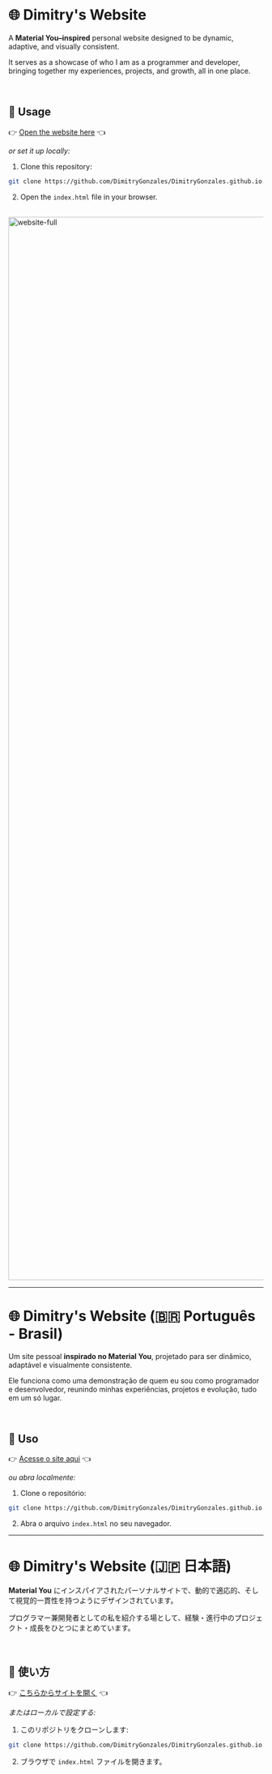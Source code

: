 # 🌐 Dimitry's Website

A **Material You–inspired** personal website designed to be dynamic, adaptive, and visually consistent.

It serves as a showcase of who I am as a programmer and developer, bringing together my experiences, projects, and growth, all in one place.

<br>

## 🚀 Usage

👉 [Open the website here](https://DimitryGonzales.github.io) 👈

*or set it up locally:*

1. Clone this repository:

```bash
git clone https://github.com/DimitryGonzales/DimitryGonzales.github.io.git
```

2. Open the `index.html` file in your browser.

<br>

<img width="1920" height="2099" alt="website-full" src="https://github.com/user-attachments/assets/cafd4b4c-5923-4bdc-bc40-6d6517f0890d" />

---

# 🌐 Dimitry's Website (🇧🇷 Português - Brasil)

Um site pessoal **inspirado no Material You**, projetado para ser dinâmico, adaptável e visualmente consistente.

Ele funciona como uma demonstração de quem eu sou como programador e desenvolvedor, reunindo minhas experiências, projetos e evolução, tudo em um só lugar.

<br>

## 🚀 Uso

👉 [Acesse o site aqui](https://DimitryGonzales.github.io) 👈

*ou abra localmente:*

1. Clone o repositório:

```bash
git clone https://github.com/DimitryGonzales/DimitryGonzales.github.io.git
```

2. Abra o arquivo `index.html` no seu navegador.

---

# 🌐 Dimitry's Website (🇯🇵 日本語)

**Material You** にインスパイアされたパーソナルサイトで、動的で適応的、そして視覚的一貫性を持つようにデザインされています。

プログラマー兼開発者としての私を紹介する場として、経験・進行中のプロジェクト・成長をひとつにまとめています。

<br>

## 🚀 使い方

👉 [こちらからサイトを開く](https://DimitryGonzales.github.io) 👈

*またはローカルで設定する:*

1. このリポジトリをクローンします:

```bash
git clone https://github.com/DimitryGonzales/DimitryGonzales.github.io.git
```

2. ブラウザで `index.html` ファイルを開きます。

